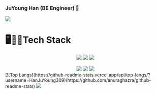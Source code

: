 ### JuYoung Han (BE Engineer) 👋

<!--
**HanJuYoung309/HanJuYoung309** is a ✨ _special_ ✨ repository because its `README.md` (this file) appears on your GitHub profile.

Here are some ideas to get you started:

- 🔭 I’m currently working on ...
- 🌱 I’m currently learning ...
- 👯 I’m looking to collaborate on ...
- 🤔 I’m looking for help with ...
- 💬 Ask me about ...
- 📫 How to reach me: ...
- 😄 Pronouns: ...
- ⚡ Fun fact: ...
-->
<img src="https://capsule-render.vercel.app/api?type=waving&color=BDBDC8&height=150&section=header" />
<h1>🖥️👩‍💻Tech Stack</h1>

<div align="center">
	<img src="https://img.shields.io/badge/Java-007396?style=flat&logo=Java&logoColor=white" />
	<img src="https://img.shields.io/badge/HTML5-E34F26?style=flat&logo=HTML5&logoColor=white" />
	<img src="https://img.shields.io/badge/CSS3-1572B6?style=flat&logo=CSS3&logoColor=white" />
</div>
<br/>

<div align="center">
	<img src="https://img.shields.io/badge/Spring-007396?style=flat&logo=Java&logoColor=white" />
	<img src="https://img.shields.io/badge/SpringBoot-E34F26?style=flat&logo=SpringBoot&logoColor=white" />
	<img src="https://img.shields.io/badge/AWS-1572B6?style=flat&logo=AWS&logoColor=white" />
</div>
[![Top Langs](https://github-readme-stats.vercel.app/api/top-langs/?username=HanJuYoung309)(https://github.com/anuraghazra/github-readme-stats)

<img src="https://capsule-render.vercel.app/api?type=waving&color=BDBDC8&height=150&section=footer" />

